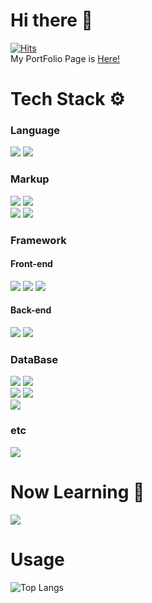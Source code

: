 # Hi there 👋

[![Hits](https://hits.seeyoufarm.com/api/count/incr/badge.svg?url=https%3A%2F%2Fgithub.com%2Fendyd9%2Fhit-counter&count_bg=%23C18AE7&title_bg=%23555555&icon=&icon_color=%23E7E7E7&title=hits&edge_flat=false)](https://hits.seeyoufarm.com)  
My PortFolio Page is [Here!](http://endyd9.github.io/Portfolio/)

# Tech Stack ⚙️


### Language
![](https://img.shields.io/badge/JavaScript-F7DF1E?style=flat&logo=JavaScript&logoColor=white)
![](https://img.shields.io/badge/TypeScript-3178C6?style=flat&logo=TypeScript&logoColor=white)

### Markup
![](https://img.shields.io/badge/HTML5-E34F26?style=flat&logo=HTML5&logoColor=white)
![](https://img.shields.io/badge/CSS3-1572B6?style=flat&logo=CSS3&logoColor=white)  
![](https://img.shields.io/badge/SASS-CC6699?style=flat&logo=sass&logoColor=white)
![](https://img.shields.io/badge/TailWindCSS-06B6D4?style=flat&logo=tailwindcss&logoColor=white)  

### Framework

#### Front-end
![](https://img.shields.io/badge/React-61DAFB?style=flat&logo=React&logoColor=white) 
![](https://img.shields.io/badge/Next-000000?style=flat&logo=Next.js&logoColor=white)
![](https://img.shields.io/badge/Redux-764ABC?style=flat&logo=redux&logoColor=white)

#### Back-end
![](https://img.shields.io/badge/express.js-000000?style=flat&logo=Express&logoColor=white)
![](https://img.shields.io/badge/NestJS-E0234E?style=flat&logo=NestJS&logoColor=white)

### DataBase
![](https://img.shields.io/badge/MongoDB-47A248?style=flat&logo=MongoDB&logoColor=white)
![](https://img.shields.io/badge/Mongoose-880000?style=flat&logo=Mongoose&logoColor=white)  
![](https://img.shields.io/badge/MySQL-4479A1?style=flat&logo=MySQL&logoColor=white)
![](https://img.shields.io/badge/postgresql-4169E1?style=flat&logo=postgresql&logoColor=white)  
![](https://img.shields.io/badge/Prisma-2D3748?style=flat&logo=prisma&logoColor=white)


### etc
![](https://img.shields.io/badge/GraphQL-E10098?style=flat&logo=GraphQl&logoColor=white)

# Now Learning 🧐
![](https://img.shields.io/badge/MobX-FF9955?style=flat&logo=mobx&logoColor=white)

# Usage

![Top Langs](https://github-readme-stats.vercel.app/api/top-langs/?username=endyd9&layout=compact&theme=shadow_green)





